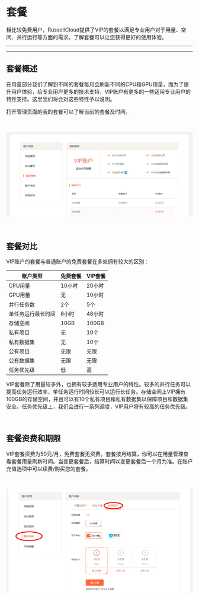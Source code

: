 # 套餐

相比较免费用户，RussellCloud提供了VIP的套餐以满足专业用户对于用量、空间、并行运行等方面的需求。了解套餐可以让您获得更好的使用体验。

---

<!-- toc -->

---

## 套餐概述

在用量部分我们了解到不同的套餐每月会刷新不同的CPU和GPU用量，而为了提升用户体验，给专业用户更多的技术支持，VIP账户有更多的一些适用专业用户的特性支持。这里我们将会对这些特性予以说明。

打开管理页面的我的套餐可以了解当前的套餐及时间。

<br />

![查看我的套餐](/asserts/img/account_my_tariff_packages.png)

<br />

## 套餐对比

VIP账户的套餐与普通账户的免费套餐在多处拥有较大的区别：

| 账户类型 | 免费套餐 | VIP套餐 |
| ------- | ------- | ------ |
| CPU用量 | 10小时 | 20小时 |
| GPU用量 | 无 | 10小时 |
| 并行任务数 | 2个 | 5个 |
| 单任务运行最长时间 | 6小时 | 48小时 |
| 存储空间 | 10GB | 100GB |
| 私有项目 | 无 | 10个 |
| 私有数据集 | 无 | 10个 |
| 公有项目 | 无限 | 无限 |
| 公有数据集 | 无限 | 无限 |
| 任务优先级 | 低 | 高 |

VIP套餐除了用量较多外，也拥有较多适用专业用户的特性。较多的并行任务可以提高任务运行效率，单任务运行时间较长可以运行长任务。存储空间上VIP拥有100GB的存储空间，并且可以有10个私有项目和私有数据集以保障项目和数据集安全。任务优先级上，我们会进行一系列调度，VIP用户将有较高的任务优先级。

<br />

## 套餐资费和期限

VIP套餐资费为50元/月，免费套餐无资费。套餐按月结算，你可以在用量管理查看套餐用量刷新时间。当变更套餐后，结算时间以变更套餐后一个月为准。在账户充值选项中可以续费/购买您的套餐。

<br />

![续费/购买套餐](/asserts/img/account_buy_tariff_packages.png)

<br />